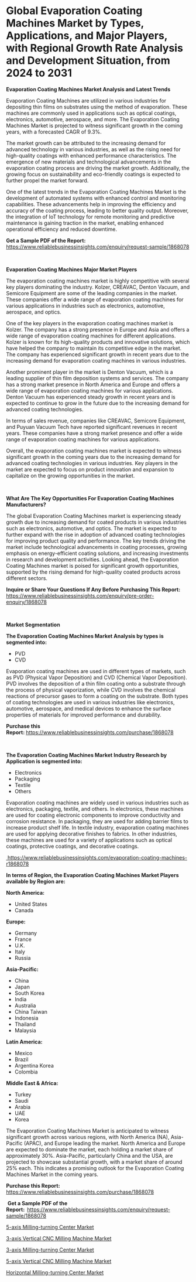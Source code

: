 <p><h1>Global Evaporation Coating Machines Market by Types, Applications, and Major Players, with Regional Growth Rate Analysis and Development Situation, from 2024 to 2031</h1></p><p><strong>Evaporation Coating Machines Market Analysis and Latest Trends</strong></p>
<p><p>Evaporation Coating Machines are utilized in various industries for depositing thin films on substrates using the method of evaporation. These machines are commonly used in applications such as optical coatings, electronics, automotive, aerospace, and more. The Evaporation Coating Machines Market is projected to witness significant growth in the coming years, with a forecasted CAGR of 9.3%.</p><p>The market growth can be attributed to the increasing demand for advanced technology in various industries, as well as the rising need for high-quality coatings with enhanced performance characteristics. The emergence of new materials and technological advancements in the evaporation coating process are driving the market growth. Additionally, the growing focus on sustainability and eco-friendly coatings is expected to further propel the market forward.</p><p>One of the latest trends in the Evaporation Coating Machines Market is the development of automated systems with enhanced control and monitoring capabilities. These advancements help in improving the efficiency and accuracy of the coating process, leading to better quality output. Moreover, the integration of IoT technology for remote monitoring and predictive maintenance is gaining traction in the market, enabling enhanced operational efficiency and reduced downtime.</p></p>
<p><strong>Get a Sample PDF of the Report:&nbsp;</strong> <a href="https://www.reliablebusinessinsights.com/enquiry/request-sample/1868078">https://www.reliablebusinessinsights.com/enquiry/request-sample/1868078</a></p>
<p>&nbsp;</p>
<p><strong>Evaporation Coating Machines Major Market Players</strong></p>
<p><p>The evaporation coating machines market is highly competitive with several key players dominating the industry. Kolzer, CREAVAC, Denton Vacuum, and Semicore Equipment are some of the leading companies in the market. These companies offer a wide range of evaporation coating machines for various applications in industries such as electronics, automotive, aerospace, and optics.</p><p>One of the key players in the evaporation coating machines market is Kolzer. The company has a strong presence in Europe and Asia and offers a wide range of evaporation coating machines for different applications. Kolzer is known for its high-quality products and innovative solutions, which have helped the company to maintain its competitive edge in the market. The company has experienced significant growth in recent years due to the increasing demand for evaporation coating machines in various industries.</p><p>Another prominent player in the market is Denton Vacuum, which is a leading supplier of thin film deposition systems and services. The company has a strong market presence in North America and Europe and offers a wide range of evaporation coating machines for various applications. Denton Vacuum has experienced steady growth in recent years and is expected to continue to grow in the future due to the increasing demand for advanced coating technologies.</p><p>In terms of sales revenue, companies like CREAVAC, Semicore Equipment, and Puyuan Vacuum Tech have reported significant revenues in recent years. These companies have a strong market presence and offer a wide range of evaporation coating machines for various applications.</p><p>Overall, the evaporation coating machines market is expected to witness significant growth in the coming years due to the increasing demand for advanced coating technologies in various industries. Key players in the market are expected to focus on product innovation and expansion to capitalize on the growing opportunities in the market.</p></p>
<p>&nbsp;</p>
<p><strong>What Are The Key Opportunities For Evaporation Coating Machines Manufacturers?</strong></p>
<p><p>The global Evaporation Coating Machines market is experiencing steady growth due to increasing demand for coated products in various industries such as electronics, automotive, and optics. The market is expected to further expand with the rise in adoption of advanced coating technologies for improving product quality and performance. The key trends driving the market include technological advancements in coating processes, growing emphasis on energy-efficient coating solutions, and increasing investments in research and development activities. Looking ahead, the Evaporation Coating Machines market is poised for significant growth opportunities, supported by the rising demand for high-quality coated products across different sectors.</p></p>
<p><strong>Inquire or Share Your Questions If Any Before Purchasing This Report:</strong> <a href="https://www.reliablebusinessinsights.com/enquiry/pre-order-enquiry/1868078">https://www.reliablebusinessinsights.com/enquiry/pre-order-enquiry/1868078</a></p>
<p>&nbsp;</p>
<p><strong>Market Segmentation</strong></p>
<p><strong>The Evaporation Coating Machines Market Analysis by types is segmented into:</strong></p>
<p><ul><li>PVD</li><li>CVD</li></ul></p>
<p><p>Evaporation coating machines are used in different types of markets, such as PVD (Physical Vapor Deposition) and CVD (Chemical Vapor Deposition). PVD involves the deposition of a thin film coating onto a substrate through the process of physical vaporization, while CVD involves the chemical reactions of precursor gases to form a coating on the substrate. Both types of coating technologies are used in various industries like electronics, automotive, aerospace, and medical devices to enhance the surface properties of materials for improved performance and durability.</p></p>
<p><strong>Purchase this Report:&nbsp;</strong><a href="https://www.reliablebusinessinsights.com/purchase/1868078">https://www.reliablebusinessinsights.com/purchase/1868078</a></p>
<p>&nbsp;</p>
<p><strong>The Evaporation Coating Machines Market Industry Research by Application is segmented into:</strong></p>
<p><ul><li>Electronics</li><li>Packaging</li><li>Textile</li><li>Others</li></ul></p>
<p><p>Evaporation coating machines are widely used in various industries such as electronics, packaging, textile, and others. In electronics, these machines are used for coating electronic components to improve conductivity and corrosion resistance. In packaging, they are used for adding barrier films to increase product shelf life. In textile industry, evaporation coating machines are used for applying decorative finishes to fabrics. In other industries, these machines are used for a variety of applications such as optical coatings, protective coatings, and decorative coatings.</p></p>
<p><a href="https://www.reliablebusinessinsights.com/evaporation-coating-machines-r1868078">&nbsp;https://www.reliablebusinessinsights.com/evaporation-coating-machines-r1868078</a></p>
<p><strong>In terms of Region, the Evaporation Coating Machines Market Players available by Region are:</strong></p>
<p>
    <p> <strong> North America: </strong>
        <ul>
            <li>United States</li>
            <li>Canada</li>
        </ul>
        </p> 
    <p> <strong> Europe: </strong>
        <ul>
            <li>Germany</li>
            <li>France</li>
            <li>U.K.</li>
            <li>Italy</li>
            <li>Russia</li>
        </ul>
        </p> 
    <p> <strong> Asia-Pacific: </strong>
        <ul>
            <li>China</li>
            <li>Japan</li>
            <li>South Korea</li>
            <li>India</li>
            <li>Australia</li>
            <li>China Taiwan</li>
            <li>Indonesia</li>
            <li>Thailand</li>
            <li>Malaysia</li>
        </ul>
        </p> 
    <p> <strong> Latin America: </strong>
        <ul>
            <li>Mexico</li>
            <li>Brazil</li>
            <li>Argentina Korea</li>
            <li>Colombia</li>
        </ul>
        </p> 
    <p> <strong> Middle East & Africa: </strong>
        <ul>
            <li>Turkey</li>
            <li>Saudi</li>
            <li>Arabia</li>
            <li>UAE</li>
            <li>Korea</li>
        </ul>
    </p>
    </p>
<p><p>The Evaporation Coating Machines Market is anticipated to witness significant growth across various regions, with North America (NA), Asia-Pacific (APAC), and Europe leading the market. North America and Europe are expected to dominate the market, each holding a market share of approximately 30%. Asia-Pacific, particularly China and the USA, are projected to showcase substantial growth, with a market share of around 25% each. This indicates a promising outlook for the Evaporation Coating Machines Market in the coming years.</p></p>
<p><strong>Purchase this Report: </strong><a href="https://www.reliablebusinessinsights.com/purchase/1868078">https://www.reliablebusinessinsights.com/purchase/1868078</a></p>
<p>&nbsp;<strong>Get a Sample PDF of the Report:&nbsp;&nbsp;</strong><a href="https://www.reliablebusinessinsights.com/enquiry/request-sample/1868078">https://www.reliablebusinessinsights.com/enquiry/request-sample/1868078</a></p>
<p><strong></strong></p>
<p><p><a href="https://github.com/BurtonGALEN/Market-Research-Report-List-1/blob/main/5-axis-milling-turning-center-market.md">5-axis Milling-turning Center Market</a></p><p><a href="https://github.com/mdhefjumiah/Market-Research-Report-List-2/blob/main/3-axis-vertical-cnc-milling-machine-market.md">3-axis Vertical CNC Milling Machine Market</a></p><p><a href="https://github.com/hlspriggs/Market-Research-Report-List-1/blob/main/3-axis-milling-turning-center-market.md">3-axis Milling-turning Center Market</a></p><p><a href="https://github.com/nusratjahan12006/Market-Research-Report-List-2/blob/main/5-axis-vertical-cnc-milling-machine-market.md">5-axis Vertical CNC Milling Machine Market</a></p><p><a href="https://github.com/VincentButlerjXXf/Market-Research-Report-List-1/blob/main/horizontal-milling-turning-center-market.md">Horizontal Milling-turning Center Market</a></p></p>